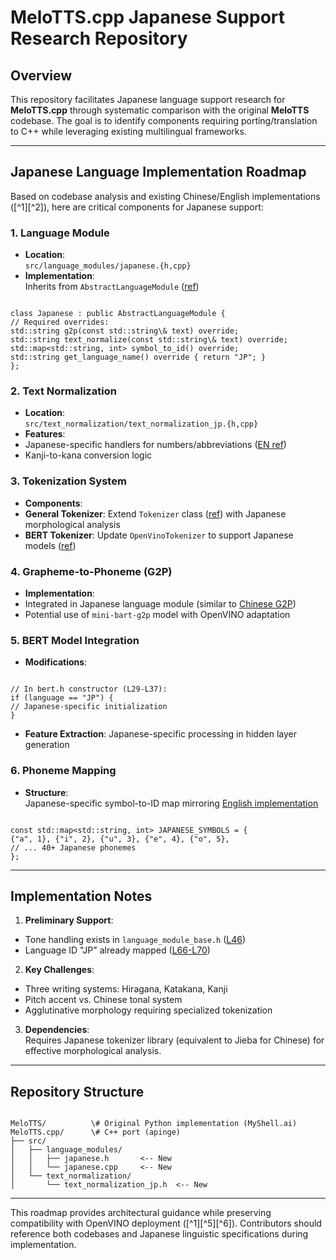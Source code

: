 # MeloTTS.cpp Japanese Support Research Repository

## Overview  
This repository facilitates Japanese language support research for **MeloTTS.cpp** through systematic comparison with the original **MeloTTS** codebase. The goal is to identify components requiring porting/translation to C++ while leveraging existing multilingual frameworks.

---

## Japanese Language Implementation Roadmap  
Based on codebase analysis and existing Chinese/English implementations ([^1][^2]), here are critical components for Japanese support:

### 1. **Language Module**  
- **Location**:  
  `src/language_modules/japanese.{h,cpp}`  
- **Implementation**:  
  Inherits from `AbstractLanguageModule` ([ref](https://github.com/apinge/MeloTTS.cpp/blob/main/src/language_modules/language_module_base.h#L27-L44))  
```

class Japanese : public AbstractLanguageModule {
// Required overrides:
std::string g2p(const std::string\& text) override;
std::string text_normalize(const std::string\& text) override;
std::map<std::string, int> symbol_to_id() override;
std::string get_language_name() override { return "JP"; }
};

```

### 2. **Text Normalization**  
- **Location**:  
`src/text_normalization/text_normalization_jp.{h,cpp}`  
- **Features**:  
- Japanese-specific handlers for numbers/abbreviations ([EN ref](https://github.com/apinge/MeloTTS.cpp/blob/main/src/text_normalization/text_normalization_eng.h#L24-L33))  
- Kanji-to-kana conversion logic

### 3. **Tokenization System**  
- **Components**:  
- **General Tokenizer**: Extend `Tokenizer` class ([ref](https://github.com/apinge/MeloTTS.cpp/blob/main/src/tokenizer.h#L27-L61)) with Japanese morphological analysis
- **BERT Tokenizer**: Update `OpenVinoTokenizer` to support Japanese models ([ref](https://github.com/apinge/MeloTTS.cpp/blob/main/src/openvino_tokenizer.h))

### 4. **Grapheme-to-Phoneme (G2P)**  
- **Implementation**:  
- Integrated in Japanese language module (similar to [Chinese G2P](https://github.com/apinge/MeloTTS.cpp/blob/main/src/language_modules/chinese_mix.h#L49-L53))  
- Potential use of `mini-bart-g2p` model with OpenVINO adaptation

### 5. **BERT Model Integration**  
- **Modifications**:  
```

// In bert.h constructor (L29-L37):
if (language == "JP") {
// Japanese-specific initialization
}

```
- **Feature Extraction**: Japanese-specific processing in hidden layer generation

### 6. **Phoneme Mapping**  
- **Structure**:  
Japanese-specific symbol-to-ID map mirroring [English implementation](https://github.com/apinge/MeloTTS.cpp/blob/main/src/language_modules/english.h#L43-L71)  
```

const std::map<std::string, int> JAPANESE_SYMBOLS = {
{"a", 1}, {"i", 2}, {"u", 3}, {"e", 4}, {"o", 5},
// ... 40+ Japanese phonemes
};

```

---

## Implementation Notes  
1. **Preliminary Support**:  
 - Tone handling exists in `language_module_base.h` ([L46](https://github.com/apinge/MeloTTS.cpp/blob/main/src/language_modules/language_module_base.h#L46))  
 - Language ID "JP" already mapped ([L66-L70](https://github.com/apinge/MeloTTS.cpp/blob/main/src/language_modules/language_module_base.h#L66-L70))

2. **Key Challenges**:  
 - Three writing systems: Hiragana, Katakana, Kanji  
 - Pitch accent vs. Chinese tonal system  
 - Agglutinative morphology requiring specialized tokenization

3. **Dependencies**:  
 Requires Japanese tokenizer library (equivalent to Jieba for Chinese) for effective morphological analysis.

---

## Repository Structure  
```

MeloTTS/          \# Original Python implementation (MyShell.ai)
MeloTTS.cpp/      \# C++ port (apinge)
├── src/
│   ├── language_modules/
│   │   ├── japanese.h       <-- New
│   │   └── japanese.cpp     <-- New
│   └── text_normalization/
│       └── text_normalization_jp.h  <-- New

```

---

This roadmap provides architectural guidance while preserving compatibility with OpenVINO deployment ([^1][^5][^6]). Contributors should reference both codebases and Japanese linguistic specifications during implementation.